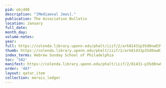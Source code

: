 ```yaml
---
pid: obj488
description: "[Mediaeval Jews]."
publication: The Association Bulletin
location: January
full_date:
month_day:
volume-notes:
year:
full: https://colenda.library.upenn.edu/phalt/iiif/2/ark81431p35d8nw83%2FSHA256E-s6645100--9a31acce4ba114269ac9895581ffbb1c579768a56a378a60048e2ca410d4436b.jpeg/full/3500,/0/default.jpg
thumb: https://colenda.library.upenn.edu/phalt/iiif/2/ark81431p35d8nw83%2FSHA256E-s6645100--9a31acce4ba114269ac9895581ffbb1c579768a56a378a60048e2ca410d4436b.jpeg/full/!200,200/0/default.jpg
index_terms: Hebrew Sunday School of Philadelphia
toc: '502'
manifest: https://colenda.library.upenn.edu/phalt/iiif/2/81431-p35d8nw83/manifest
order: '487'
layout: qatar_item
collection: morais_ledger
---
```

